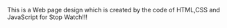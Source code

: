 This is a Web page design which is created by the code of HTML,CSS and JavaScript for Stop Watch!!!
